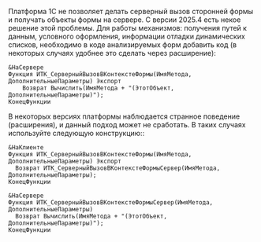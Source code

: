 Платформа 1С не позволяет делать серверный вызов сторонней формы и получать объекты формы на сервере. С версии 2025.4 есть некое решение этой проблемы.
Для работы механизмов: получения путей к данным, условного оформления, информации отладки динамических списков, необходимо в коде анализируемых форм добавить код (в некоторых случаях удобнее это сделать через расширение):
```
&НаСервере
Функция ИТК_СерверныйВызовВКонтекстеФормы(ИмяМетода, ДополнительныеПараметры) Экспорт
	Возврат Вычислить(ИмяМетода + "(ЭтотОбъект, ДополнительныеПараметры)");
КонецФункции
```

В некоторых версиях платформы наблюдается странное поведение (расширения), и данный подход может не сработать. В таких случаях используйте следующую конструкцию::
```
&НаКлиенте
Функция ИТК_СерверныйВызовВКонтекстеФормы(ИмяМетода, ДополнительныеПараметры) Экспорт
  Возврат ИТК_СерверныйВызовВКонтекстеФормыСервер(ИмяМетода, ДополнительныеПараметры);
КонецФункции

&НаСервере
Функция ИТК_СерверныйВызовВКонтекстеФормыСервер(ИмяМетода, ДополнительныеПараметры)
  Возврат Вычислить(ИмяМетода + "(ЭтотОбъект, ДополнительныеПараметры)");
КонецФункции
```
